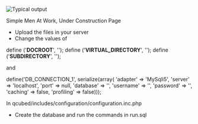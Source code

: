 ![Typical output](http://i.imgur.com/zMUgipI.png)

Simple Men At Work, Under Construction Page

* Upload the files in your server
* Change the values of 

define ('__DOCROOT__', '');
			define ('__VIRTUAL_DIRECTORY__', '');
			define ('__SUBDIRECTORY__', '');

and

define('DB_CONNECTION_1', serialize(array(
				'adapter' => 'MySqli5',
				'server' => 'localhost',
				'port' => null,
				'database' => '',
				'username' => '',
				'password' => '',
				'caching' => false,
				'profiling' => false)));

In qcubed/includes/configuration/configuration.inc.php

* Create the database and run the commands in run.sql
